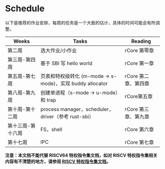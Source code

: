 # Schedule

以下是推荐的作业安排，每周的任务是一个大致的估计，具体的时间可能会有所调整。

|  Weeks  | Tasks  | Reading  |
| ------------ | ------------- | -------------- |
| 第二周  | 选大作业/小作业 | rCore 第零章 |
| 第三周-第四周  | 基于 SBI 写 hello world | rCore 第一章 |
| 第五周-第七周  | 页表和特权级转化 (m-mode -> s-mode)，实现 buddy allocator | rCore 第二章、第四章 |
| 第八周-第九周  | 创建单进程（s-mode -> u-mode）和 trap | rCore第五章 |
| 第十周-第十二周  | process manager，scheduler，driver（参考 rust-sbi） | rCore 第三章、第九章 |
| 第十三周-第十六周  | FS，shell | rCore 第六章 |
| 第十七周  | IPC | rCore 第七章 |

**注意：本文档不能代替 RISCV64 特权指令集文档，如对 RISCV 特权指令集相关内容有不清楚的地方，请参阅 [RISCV 特权指令集文档][riscv-privileged-spec]。**

[riscv-privileged-spec]: https://github.com/riscv/riscv-isa-manual/releases/tag/Priv-v1.12
